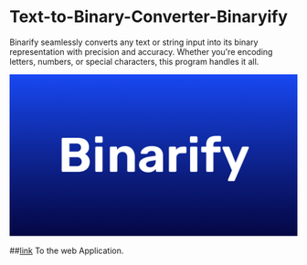 # Text-to-Binary-Converter-Binaryify

Binarify seamlessly converts any text or string input into its binary representation with precision and accuracy. Whether you're encoding letters, numbers, or special characters, this program handles it all.

![banner](48.png)

##[link](https://codeantu.github.io/Text-to-Binary-Converter-Binaryify/) To the web Application.
